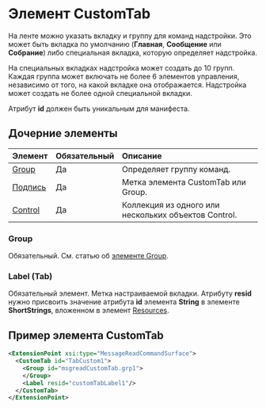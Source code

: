 # <a name="customtab-element"></a>Элемент CustomTab

На ленте можно указать вкладку и группу для команд надстройки. Это может быть вкладка по умолчанию (**Главная**, **Сообщение** или **Собрание**) либо специальная вкладка, которую определяет надстройка.

На специальных вкладках надстройка может создать до 10 групп. Каждая группа может включать не более 6 элементов управления, независимо от того, на какой вкладке она отображается. Надстройка может создать не более одной специальной вкладки.

Атрибут **id** должен быть уникальным для манифеста.

## <a name="child-elements"></a>Дочерние элементы

|  Элемент |  Обязательный  |  Описание  |
|:-----|:-----|:-----|
|  [Group](group.md)      | Да |  Определяет группу команд.  |
|  [Подпись](#label-tab)      | Да |  Метка элемента CustomTab или Group.  |
|  [Control](control.md)    | Да |  Коллекция из одного или нескольких объектов Control.  |

### <a name="group"></a>Group

Обязательный. См. статью об [элементе Group](group.md).

### <a name="label-tab"></a>Label (Tab)

Обязательный элемент. Метка настраиваемой вкладки. Атрибуту **resid** нужно присвоить значение атрибута **id** элемента **String** в элементе **ShortStrings**, вложенном в элемент [Resources](resources.md).


## <a name="customtab-example"></a>Пример элемента CustomTab

```xml
<ExtensionPoint xsi:type="MessageReadCommandSurface">
  <CustomTab id="TabCustom1">
    <Group id="msgreadCustomTab.grp1">
    </Group>
    <Label resid="customTabLabel1"/>
  </CustomTab>
</ExtensionPoint>
```